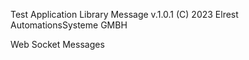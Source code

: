 Test Application Library Message v.1.0.1
(C) 2023 Elrest AutomationsSysteme GMBH

Web Socket Messages